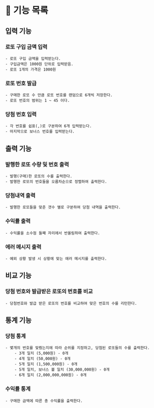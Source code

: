 # 🚀 기능 목록

## 입력 기능
### 로또 구입 금액 입력
    - 로또 구입 금액을 입력받는다. 
    - 구입금액은 1000원 단위로 입력받음.
    - 로또 1개의 가격은 1000원
### 로또 번호 발급
    - 구매한 로또 수 만큼 로또 번호를 랜덤으로 6개씩 저장한다.
    - 로또 번호의 범위는 1 ~ 45 이다.

### 당첨 번호 입력
    - 각 번호를 쉽표(,)로 구분하여 6개 입력받는다.
    - 마지막으로 보너스 번호를 입력받는다.

## 출력 기능
### 발행한 로또 수량 및 번호 출력
    - 발행(구매)한 로또의 수를 출력한다.
    - 발행한 로또의 번호들을 오름차순으로 정렬하여 출력한다.

### 당첨내역 출력
    - 발행한 로또들을 맞춘 갯수 별로 구분하여 당첨 내역을 출력한다.

### 수익률 출력
    - 수익률을 소수점 둘째 자리에서 반올림하여 출력한다.

### 에러 메시지 출력
    - 예외 상황 발생 시 상황에 맞는 에러 메시지를 출력한다.

## 비교 기능
### 당첨 번호와 발급받은 로또의 번호를 비교
    - 당첨번호와 발급 받은 로또의 번호를 비교하여 맞은 번호의 수를 리턴한다.

## 통계 기능
### 당첨 통계
    - 몇개의 번호를 맞췄는지에 따라 순위를 지정하고, 당첨된 로또들의 수를 출력한다.
        - 3개 일치 (5,000원) - 0개
        - 4개 일치 (50,000원) - 0개
        - 5개 일치 (1,500,000원) - 0개
        - 5개 일치, 보너스 볼 일치 (30,000,000원) - 0개
        - 6개 일치 (2,000,000,000원) - 0개
### 수익률 통계
    - 구매한 금액에 따른 총 수익률을 출력한다.